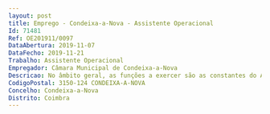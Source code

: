 ```yaml
--- 
layout: post
title: Emprego - Condeixa-a-Nova - Assistente Operacional
Id: 71481
Ref: OE201911/0097
DataAbertura: 2019-11-07
DataFecho: 2019-11-21
Trabalho: Assistente Operacional
Empregador: Câmara Municipal de Condeixa-a-Nova
Descricao: No âmbito geral, as funções a exercer são as constantes do Anexo ao nº2 do artigo 88º da LTFP, de acordo com o conteúdo funcional da categoria de Assistente Operacional correspondente ao grau 1 de complexidade, nomeadamente, executar obras de construção e conservação das condutas adutoras e redes de distribuição de água  conservar e manter as estações de tratamento de água, estações elevatórias e reservatórios  assegurar a reparação de roturas  promover a execução de ramais domiciliários  promover a execução e manutenção das redes de abastecimento de água e saneamento de edifícios.
CodigoPostal: 3150-124 CONDEIXA-A-NOVA
Concelho: Condeixa-a-Nova
Distrito: Coimbra
--- 
```

